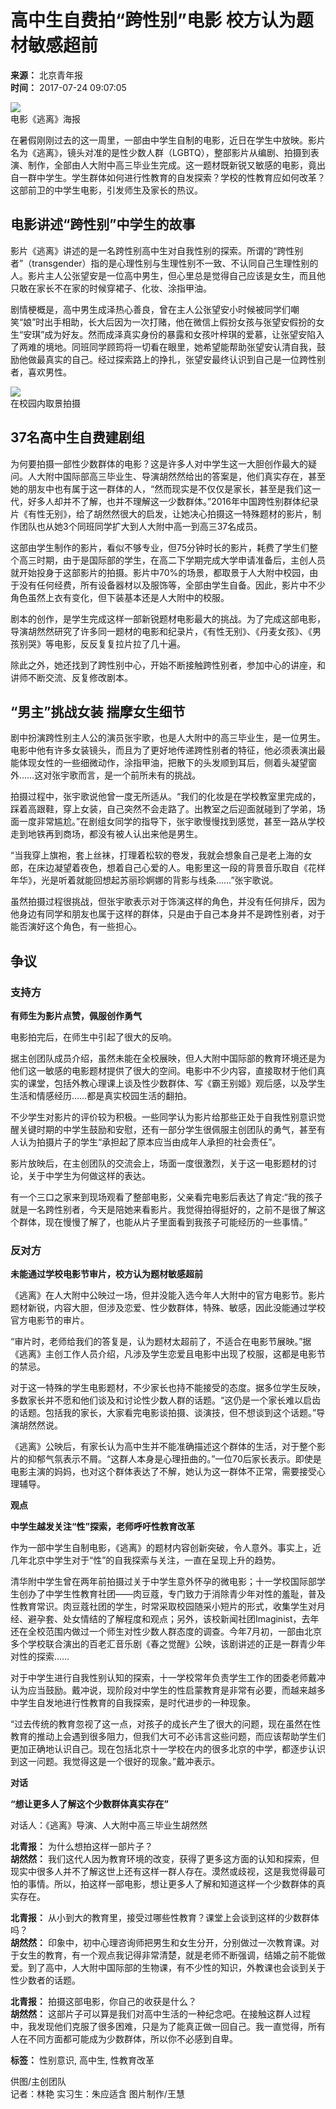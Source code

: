 # 高中生自费拍“跨性别”电影 校方认为题材敏感超前

**来源：** 北京青年报  
**时间：** 2017-07-24 09:07:05  

![](1121367227_15008556824411n.jpg)  
电影《逃离》海报  

在暑假刚刚过去的这一周里，一部由中学生自制的电影，近日在学生中放映。影片名为《逃离》，镜头对准的是性少数人群（LGBTQ），整部影片从编剧、拍摄到表演、制作，全部由人大附中高三毕业生完成。这一题材既新锐又敏感的电影，竟出自一群中学生。学生群体如何进行性教育的自发探索？学校的性教育应如何改革？这部前卫的中学生电影，引发师生及家长的热议。

## 电影讲述“跨性别”中学生的故事

影片《逃离》讲述的是一名跨性别高中生对自我性别的探索。所谓的“跨性别者”（transgender）指的是心理性别与生理性别不一致、不认同自己生理性别的人。影片主人公张望安是一位高中男生，但心里总是觉得自己应该是女生，而且他只敢在家长不在家的时候穿裙子、化妆、涂指甲油。

剧情梗概是，高中男生成泽热心善良，曾在主人公张望安小时候被同学们嘲笑“娘”时出手相助，长大后因为一次打赌，他在微信上假扮女孩与张望安假扮的女生“安琪”成为好友。然而成泽真实身份的暴露和女孩叶梓琪的爱慕，让张望安陷入了两难的境地。同班同学顾筠将一切看在眼里，她希望能帮助张望安认清自我，鼓励他做最真实的自己。经过探索路上的挣扎，张望安最终认识到自己是一位跨性别者，喜欢男性。

![](1121367227_15008556825211n.jpg)  
在校园内取景拍摄  

## 37名高中生自费建剧组

为何要拍摄一部性少数群体的电影？这是许多人对中学生这一大胆创作最大的疑问。人大附中国际部高三毕业生、导演胡然然给出的答案是，他们真实存在，甚至她的朋友中也有属于这一群体的人，“然而现实是不仅仅是家长，甚至是我们这一代，好多人却并不了解，也并不理解这一少数群体。”2016年中国跨性别群体纪录片《有性无别》，给了胡然然很大的启发，让她决心拍摄这一特殊题材的影片，制作团队也从她3个同班同学扩大到人大附中高一到高三37名成员。

这部由学生制作的影片，看似不够专业，但75分钟时长的影片，耗费了学生们整个高三时期，由于是国际部的学生，在高二下学期完成大学申请准备后，主创人员就开始投身于这部影片的拍摄。影片中70%的场景，都取景于人大附中校园，由于没有任何经费，所有设备器材以及服饰等，全部由学生自备。因此，影片中不少角色虽然上衣有变化，但下装基本还是人大附中的校服。

剧本的创作，是学生完成这样一部新锐题材电影最大的挑战。为了完成这部电影，导演胡然然研究了许多同一题材的电影和纪录片，《有性无别》、《丹麦女孩》、《男孩别哭》等电影，反反复复拉片拉了几十遍。

除此之外，她还找到了跨性别中心，开始不断接触跨性别者，参加中心的讲座，和讲师不断交流、反复修改剧本。

## “男主”挑战女装 揣摩女生细节

剧中扮演跨性别主人公的演员张宇歌，也是人大附中的高三毕业生，是一位男生。电影中他有许多女装镜头，而且为了更好地传递跨性别者的特征，他必须表演出最能体现女性的一些细微动作，涂指甲油，把散下的头发顺到耳后，侧着头凝望窗外……这对张宇歌而言，是一个前所未有的挑战。

拍摄过程中，张宇歌说他曾一度无所适从。“我们的化妆是在学校教室里完成的，踩着高跟鞋，穿上女装，自己突然不会走路了。出教室之后迎面就碰到了学弟，场面一度非常尴尬。”在剧组女同学的指导下，张宇歌慢慢找到感觉，甚至一路从学校走到地铁再到商场，都没有被人认出来他是男生。

“当我穿上旗袍，套上丝袜，打理着松软的卷发，我就会想象自己是老上海的女郎，在床边凝望着夜色，想着自己心爱的人。电影里这一段的背景音乐取自《花样年华》，光是听着就能回想起苏丽珍婀娜的背影与线条……”张宇歌说。

虽然拍摄过程很挑战，但张宇歌表示对于饰演这样的角色，并没有任何排斥，因为他身边有同学和朋友也属于这样的群体，只是由于自己本身并不是跨性别者，对于能否演好这个角色，有一些担心。

## 争议

### 支持方

**有师生为影片点赞，佩服创作勇气**

电影拍完后，在师生中引起了很大的反响。

据主创团队成员介绍，虽然未能在全校展映，但人大附中国际部的教育环境还是为他们这一敏感的电影题材提供了很大的空间。电影中不少内容，直接取材于他们真实的课堂，包括外教心理课上谈及性少数群体、写《霸王别姬》观后感，以及学生生活和情感经历……都是真实校园生活的翻拍。

不少学生对影片的评价较为积极。一些同学认为影片给那些正处于自我性别意识觉醒关键时期的中学生鼓励和安慰，还有一部分学生很佩服主创团队的勇气，甚至有人认为拍摄片子的学生“承担起了原本应当由成年人承担的社会责任”。

影片放映后，在主创团队的交流会上，场面一度很激烈，关于这一电影题材的讨论，关于中学生为何做这样的表达。

有一个三口之家来到现场观看了整部电影，父亲看完电影后表达了肯定:“我的孩子就是一名跨性别者，今天是陪她来看影片。我觉得拍得挺好的，之前不是很了解这个群体，现在慢慢了解了，也能从片子里面看到我孩子可能经历的一些事情。”

### 反对方

**未能通过学校电影节审片，校方认为题材敏感超前**

《逃离》在人大附中公映过一场，但并没能入选今年人大附中的官方电影节。影片题材新锐，内容大胆，但涉及恋爱、性少数群体，特殊、敏感，因此没能通过学校官方电影节的审片。

“审片时，老师给我们的答复是，认为题材太超前了，不适合在电影节展映。”据《逃离》主创工作人员介绍，凡涉及学生恋爱且电影中出现了校服，这都是电影节的禁忌。

对于这一特殊的学生电影题材，不少家长也持不能接受的态度。据多位学生反映，多数家长并不愿和他们谈及和讨论性少数人群的话题。“这仍是一个家长难以启齿的话题。包括我的家长，大家看完电影谈拍摄、谈演技，但不想谈到这个话题。”导演胡然然说。

《逃离》公映后，有家长认为高中生并不能准确描述这个群体的生活，对于整个影片的抑郁气氛表示不屑。“这群人本身是心理扭曲的。”一位70后家长表示。即使是电影主演的妈妈，也对这个群体表达了不解，她认为这一群体不正常，需要接受心理辅导。

**观点**

**中学生越发关注“性”探索，老师呼吁性教育改革**

作为一部中学生自制电影，《逃离》的题材内容创新突破，令人意外。事实上，近几年北京中学生对于“性”的自我探索与关注，一直在呈现上升的趋势。

清华附中学生曾在两年前拍摄过关于中学生意外怀孕的微电影；十一学校国际部学生创办了中学生性教育社团——肉豆蔻，专门致力于消除青少年对性的羞耻，普及性教育常识。肉豆蔻社团的学生，时常采取校园随采小短片的形式，收集学生对月经、避孕套、处女情结的了解程度和观点；另外，该校新闻社团Imaginist，去年还在全校范围内做过一个师生对性少数人群态度的调查。今年7月初，一部由北京多个学校联合演出的百老汇音乐剧《春之觉醒》公映，该剧讲述的正是一群青少年对性的探索……

对于中学生进行自我性别认知的探索，十一学校常年负责学生工作的团委老师戴冲认为应当鼓励。戴冲说，现阶段对中学生的性启蒙教育是非常有必要，而越来越多中学生自发地进行性教育的自我探索，是时代进步的一种现象。

“过去传统的教育忽视了这一点，对孩子的成长产生了很大的问题，现在虽然在性教育的推动上会遇到很多阻力，但我们大可不必讳言这些问题，而应该帮助学生们更加正确地认识自己。现在包括北京十一学校在内的很多北京的中学，都逐步认识到这一问题。我觉得这是一个很好的现象。”戴冲表示。

**对话**

**“想让更多人了解这个少数群体真实存在”**

对话人：《逃离》导演、人大附中高三毕业生胡然然

**北青报：** 为什么想拍这样一部片子？  
**胡然然：** 我们这代人因为教育环境的改变，获得了更多这方面的认知和探索，但现实中很多人并不了解这世上还有这样一群人存在。漠然或歧视，这是我觉得最可怕的事情。所以，拍这样一部电影，想让更多人了解和知道这样一个少数群体的真实存在。

**北青报：** 从小到大的教育里，接受过哪些性教育？课堂上会谈到这样的少数群体吗？  
**胡然然：** 印象中，初中心理咨询师把男生和女生分开，分别做过一次教育课。对于女生的教育，有一个观点我记得非常清楚，就是老师不断强调，结婚之前不能做爱。到了高中，人大附中国际部的生物课，有不少性的知识，外教课也会谈到关于性少数者的话题。

**北青报：** 拍摄这部电影，你自己的收获是什么？  
**胡然然：** 这部片子可以算是我们对高中生活的一种纪念吧。在接触这群人过程中，我发现他们克服了很多困难，只是为了能真正做一回自己。我一直觉得，所有人在不同方面都可能成为少数群体，所以你不必感到自卑。

**标签：** 性别意识, 高中生, 性教育改革  

供图/主创团队  
记者：林艳 实习生：朱应适含 图片制作/王慧